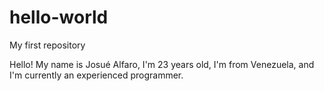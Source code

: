 # hello-world
My first repository

Hello! My name is Josué Alfaro, I'm 23 years old, I'm from Venezuela, and I'm currently an experienced programmer.
